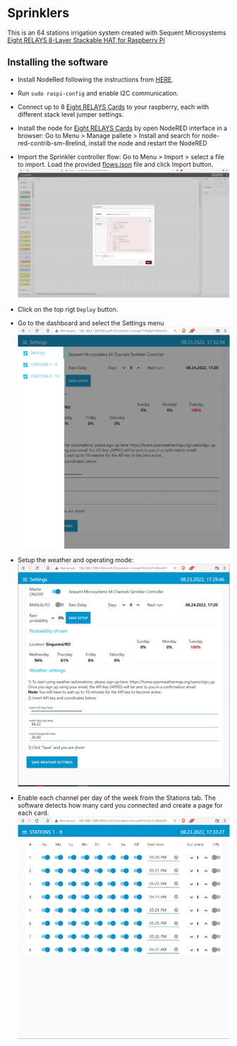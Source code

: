 # Sprinklers 

This is an 64 stations irrigation system created with Sequent Microsystems [Eight RELAYS 8-Layer Stackable HAT for Raspberry Pi](https://sequentmicrosystems.com/collections/industrial-automation/products/8-relays-stackable-card-for-raspberry-pi)

## Installing the software

* Install NodeRed following the instructions from [HERE](https://help.ubidots.com/en/articles/1958375-how-to-install-node-red-in-raspberry-pi).

* Run ```sudo raspi-config``` and enable I2C communication.

* Connect up to 8 [Eight RELAYS Cards](https://sequentmicrosystems.com/collections/industrial-automation/products/8-relays-stackable-card-for-raspberry-pi) to your raspberry, each with different stack level jumper settings.  

* Install the node for [Eight RELAYS Cards](https://sequentmicrosystems.com/collections/industrial-automation/products/8-relays-stackable-card-for-raspberry-pi) by open NodeRED interface in a browser: Go to Menu > Manage pallete > Install and search for node-red-contrib-sm-8relind, install the node and restart the NodeRED

* Import the Sprinkler controller flow: Go to Menu > Import > select a file to import. Load the provided [flows.json](https://github.com/SequentMicrosystems/8relind-rpi/blob/main/node-red/Sprinklers/flows.json) file and click Import button.
![import](Pic/Import1.jpg)

* Click on the top rigt ```Deploy``` button.

* Go to the dashboard and select  the Settings menu
![Settings](Pic/Settings2.jpg)

* Setup the weather and operating mode:
![Settings1](Pic/Settings1.jpg)

* Enable each channel per day of the week from the Stations tab. The software detects how many card you connected and create a page for each card.
![Stations1-8](Pic/Stations1-8.jpg)


